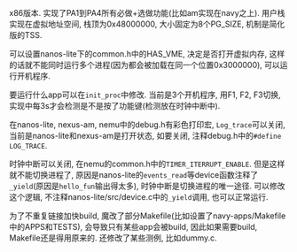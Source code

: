 x86版本. 实现了PA1到PA4所有必做+选做功能(比如am实现在navy之上). 用户栈实现在虚拟地址空间, 栈顶为0x48000000, 大小固定为8个PG_SIZE, 机制是简化版的TSS.

可以设置nanos-lite下的common.h中的HAS_VME, 决定是否打开虚拟内存, 这样的话就不能同时运行多个进程(因为都会被加载在同一个位置0x3000000), 可以运行开机程序.

要运行什么app可以在`init_proc`中修改. 当前是3个开机程序, 用F1, F2, F3切换, 实现中每3s才会检测是不是按了功能键(检测放在时钟中断中).

在nanos-lite, nexus-am, nemu中的debug.h有彩色打印宏, `Log_trace`可以关闭, 当前是nanos-lite和nexus-am是打开状态, 如要关闭, 注释debug.h中的`#define LOG_TRACE`.

时钟中断可以关闭, 在nemu的common.h中的`TIMER_ITERRUPT_ENABLE`. 但是这样就不能切换进程了, 原因是nanos-lite的`events_read`等device函数注释了`_yield`(原因是`hello_fun`输出得太多), 时钟中断是切换进程的唯一途径. 可以修改这个逻辑, 不注释nanos-lite/src/device.c中的`_yield`调用, 也可以正常运行.

 为了不重复链接加快build, 魔改了部分Makefile(比如设置了navy-apps/Makefile中的APPS和TESTS), 会导致只有某些app会被build, 因此如果需要build, Makefile还是得用原来的. 还修改了某些测例, 比如dummy.c.

